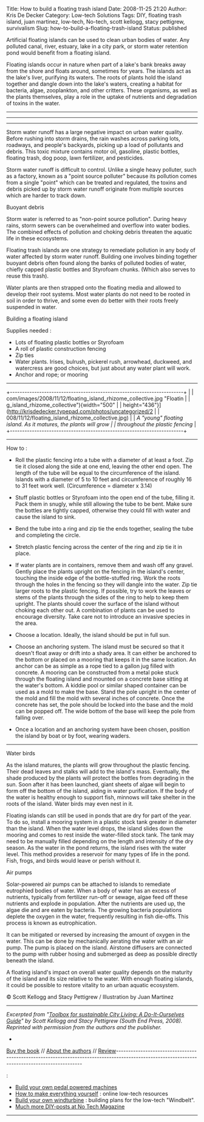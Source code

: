 Title: How to build a floating trash island
Date: 2008-11-25 21:20
Author: Kris De Decker
Category: Low-tech Solutions
Tags: DIY, floating trash island, juan martinez, low-tech, No-tech, scott kellogg, stacy pettigrew, survivalism
Slug: how-to-build-a-floating-trash-island
Status: published

Artificial floating islands can be used to clean urban bodies of water.
Any polluted canal, river, estuary, lake in a city park, or storm water
retention pond would benefit from a floating island.

Floating islands occur in nature when part of a lake's bank breaks away
from the shore and floats around, sometimes for years. The islands act
as the lake's liver, purifying its waters. The roots of plants hold the
island together and dangle down into the lake's waters, creating a
habitat for bacteria, algae, zooplankton, and other critters. These
organisms, as well as the plants themselves, play a role in the uptake
of nutrients and degradation of toxins in the water.

----------------------------------------------------------------------------------------------------------------------------------------------

  

----------------------------------------------------------------------------------------------------------------------------------------------



----------------------------------------------------------------------------------------------------------------------------------------------

Storm water runoff has a large negative impact on urban water quality.
Before rushing into storm drains, the rain washes across parking lots,
roadways, and people's backyards, picking up a load of pollutants and
debris. This toxic mixture contains motor oil, gasoline, plastic
bottles, floating trash, dog poop, lawn fertilizer, and pesticides.

Storm water runoff is difficult to control. Unlike a single heavy
polluter, such as a factory, known as a "point source polluter" because
its pollution comes from a single "point" which can be treated and
regulated, the toxins and debris picked up by storm water runoff
originate from multiple sources which are harder to track down.

Buoyant debris

Storm water is referred to as "non-point source pollution". During heavy
rains, storm sewers can be overwhelmed and overflow into water bodies.
The combined effects of pollution and choking debris threaten the
aquatic life in these ecosystems.

Floating trash islands are one strategy to remediate pollution in any
body of water affected by storm water runoff. Building one involves
binding together buoyant debris often found along the banks of polluted
bodies of water, chiefly capped plastic bottles and Styrofoam chunks.
(Which also serves to reuse this trash).

Water plants are then strapped onto the floating media and allowed to
develop their root systems. Most water plants do not need to be rooted
in soil in order to thrive, and some even do better with their roots
freely suspended in water.

Building a floating island

Supplies needed :

-   Lots of floating plastic bottles or Styrofoam
-   A roll of plastic construction fencing
-   Zip ties
-   Water plants. Irises, bulrush, pickerel rush, arrowhead, duckweed,
    and watercress are good choices, but just about any water plant will
    work.
-   Anchor and rope; or mooring

----------------------------------------------------------------------------------------------------------------------------------------------

+-----------------------------------------------------------------------+
| 
| com/images/2008/11/12/floating_island_rhizome_collective.jpg "Floatin |
| g_island_rhizome_collective"){width="500"                             |
| height="436"}](http://krisdedecker.typepad.com/photos/uncategorized/2 |
| 008/11/12/floating_island_rhizome_collective.jpg)                     |
| *A "young" floating island. As it matures, the plants will grow       |
| throughout the plastic fencing*                                       |
+-----------------------------------------------------------------------+

----------------------------------------------------------------------------------------------------------------------------------------------

How to :

-   Roll the plastic fencing into a tube with a diameter of at least a
    foot. Zip tie it closed along the side at one end, leaving the other
    end open. The length of the tube will be equal to the circumference
    of the island. Islands with a diameter of 5 to 10 feet and
    circumference of roughly 16 to 31 feet work well. (Circumference =
    diameter x 3.14)

<!-- -->

-   Stuff plastic bottles or Styrofoam into the open end of the tube,
    filling it. Pack them in snugly, while still allowing the tube to be
    bent. Make sure the bottles are tightly capped, otherwise they could
    fill with water and cause the island to sink.

<!-- -->

-   Bend the tube into a ring and zip tie the ends together, sealing the
    tube and completing the circle.

<!-- -->

-   Stretch plastic fencing across the center of the ring and zip tie it
    in place.

<!-- -->

-   If water plants are in containers, remove them and wash off any
    gravel. Gently place the plants upright on the fencing in the
    island's center, touching the inside edge of the bottle-stuffed
    ring. Work the roots through the holes in the fencing so they will
    dangle into the water. Zip tie larger roots to the plastic fencing.
    If possible, try to work the leaves or stems of the plants through
    the sides of the ring to help to keep them upright. The plants
    should cover the surface of the island without choking each other
    out. A combination of plants can be used to encourage diversity.
    Take care not to introduce an invasive species in the area.

<!-- -->

-   Choose a location. Ideally, the island should be put in full sun.

<!-- -->

-   Choose an anchoring system. The island must be secured so that it
    doesn't float away or drift into a shady area. It can either be
    anchored to the bottom or placed on a mooring that keeps it in the
    same location. An anchor can be as simple as a rope tied to a gallon
    jug filled with concrete. A mooring can be constructed from a metal
    poke stuck through the floating island and mounted on a concrete
    base sitting at the water's bottom. A kiddie pool or similar shaped
    container can be used as a mold to make the base. Stand the pole
    upright in the center of the mold and fill the mold with several
    inches of concrete. Once the concrete has set, the pole should be
    locked into the base and the mold can be popped off. The wide bottom
    of the base will keep the pole from falling over.

<!-- -->

-   Once a location and an anchoring system have been chosen, position
    the island by boat or by foot, wearing waders.

----------------------------------------------------------------------------------------------------------------------------------------------

Water birds

As the island matures, the plants will grow throughout the plastic
fencing. Their dead leaves and stalks will add to the island's mass.
Eventually, the shade produced by the plants will protect the bottles
from degrading in the sun. Soon after it has been launched, giant sheets
of algae will begin to form off the bottom of the island, aiding in
water purification. If the body of the water is healthy enough to
support fish, minnows will take shelter in the roots of the island.
Water birds may even nest in it.

Floating islands can still be used in ponds that are dry for part of the
year. To do so, install a mooring system in a plastic stock tank greater
in diameter than the island. When the water level drops, the island
slides down the mooring and comes to rest inside the water-filled stock
tank. The tank may need to be manually filled depending on the length
and intensity of the dry season. As the water in the pond returns, the
island rises with the water level. This method provides a reservoir for
many types of life in the pond. Fish, frogs, and birds would leave or
perish without it.

Air pumps

Solar-powered air pumps can be attached to islands to remediate
eutrophied bodies of water. When a body of water has an excess of
nutrients, typically from fertilizer run-off or sewage, algae feed off
these nutrients and explode in population. After the nutrients are used
up, the algae die and are eaten by bacteria. The growing bacteria
populations deplete the oxygen in the water, frequently resulting in
fish die-offs. This process is known as eutrophication.

It can be mitigated or reversed by increasing the amount of oxygen in
the water. This can be done by mechanically aerating the water with an
air pump. The pump is placed on the island. Airstone diffusers are
connected to the pump with rubber hosing and submerged as deep as
possible directly beneath the island.

A floating island's impact on overall water quality depends on the
maturity of the island and its size relative to the water. With enough
floating islands, it could be possible to restore vitality to an urban
aquatic ecosystem.

© Scott Kellogg and Stacy Pettigrew / Illustration by Juan Martinez

----------------------------------------------------------------------------------------------------------------------------------------------

*Excerpted from "[Toolbox for sustainable City Living: A Do-It-Ourselves
Guide](http://www.southendpress.org/2006/items/87804)" by Scott Kellogg
and Stacy Pettigrew (South End Press, 2008). Reprinted with permission
from the authors and the publisher.*

*
[Buy the book](http://www.southendpress.org/2006/items/87804) // [About
the authors](http://www.radicalsustainability.org/) //
[Review]({filename}/posts/do-it-yourself.md)----------------------------------------------------------------------------------------------------------------------------------------------


:[](http://www.lowtechmagazine.com/ecotech-myths.html)

-   [Build your own pedal powered
    machines](http://www.lowtechmagazine.com/build-your-own-pedal-powered-machines.html)
-   [How to make everything
    yourself](http://www.notechmagazine.com/2009/10/how-to-make-everything-yourself-online-lowtech-resources.html)
    : online low-tech resources
-   []({filename}/posts/gipsy-zeppelin-baseship.md)[Build
    your own
    windturbine]({filename}/posts/build-your-own.md)
    : building plans for the low-tech "Windbelt".
-   []({filename}/posts/fighting-marine-debris-the-dustcarts-of-the-sea.md)[Much
    more DIY-posts at No Tech
    Magazine](http://www.notechmagazine.com/diy/)

----------------------------------------------------------------------------------------------------------------------------------------------

  

  

  

